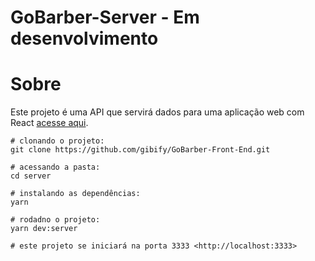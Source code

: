 # GoBarber-Server - Em desenvolvimento

# Sobre
Este projeto é uma API que servirá dados para uma aplicação web com React [acesse aqui]().

```shell 
# clonando o projeto:
git clone https://github.com/gibify/GoBarber-Front-End.git

# acessando a pasta:
cd server

# instalando as dependências:
yarn 

# rodadno o projeto:
yarn dev:server

# este projeto se iniciará na porta 3333 <http://localhost:3333>
```

